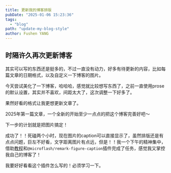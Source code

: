 ```yaml
---
title: 更新我的博客排版
pubDate: "2025-01-06 15:23:36"
tags:
  - "blog"
path: "update-my-blog-style"
author: Fushen YANG
---
```


## 时隔许久再次更新博客

其实可以写的东西还是挺多的，不过一直没有动力，好多有待更新的内容，比如每篇文章的日期格式，以及自定义一下博客的图片。

今天尝试美化了一下博客，哈哈哈，感觉就比较想写东西了，之前一直使用prose的默认设置，其实并不喜欢，间距太大了，这次调整一下好多了。

果然好看的格式让我更想更新文章了。

2025年第一篇文章，一个全新的开始至少一点点的把这个博客完善好吧～

下一步的计划就是把图片搞定！

成功了！！死磕两个小时，现在图片的caption可以直接显示了，虽然排版还是有点点问题，巨左不好看，文字距离图片有点远，但是！！我一个下午的精神集中，借助[教程](https://blog.asyncx.top/zh/blog/2024-03-27/)和`@microflash/remark-figure-caption`插件完成了任务，感觉我又掌控我自己的博客了！

我要好好看看这个插件怎么写的！必须学习一下。
